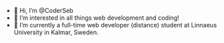 - 👋 Hi, I’m @CoderSeb
- 👀 I’m interested in all things web development and coding!
- 🌱 I’m currently a full-time web developer (distance) student at Linnaeus University in Kalmar, Sweden.

<!---
CoderSeb/CoderSeb is a ✨ special ✨ repository because its `README.md` (this file) appears on your GitHub profile.
You can click the Preview link to take a look at your changes.
--->
